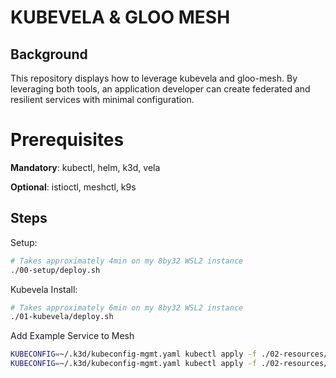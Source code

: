 # KUBEVELA & GLOO MESH

## Background

This repository displays how to leverage kubevela and gloo-mesh. By leveraging both tools, an application developer can create federated and resilient services with minimal configuration.

# Prerequisites

__Mandatory__: kubectl, helm, k3d, vela

__Optional__: istioctl, meshctl, k9s

## Steps

Setup:
```bash
# Takes approximately 4min on my 8by32 WSL2 instance
./00-setup/deploy.sh
```

Kubevela Install:
```bash
# Takes approximately 6min on my 8by32 WSL2 instance
./01-kubevela/deploy.sh
```

Add Example Service to Mesh
```bash
KUBECONFIG=~/.k3d/kubeconfig-mgmt.yaml kubectl apply -f ./02-resources/service-mesh-trait.yaml
KUBECONFIG=~/.k3d/kubeconfig-mgmt.yaml kubectl apply -f ./02-resources/application.yaml
```
